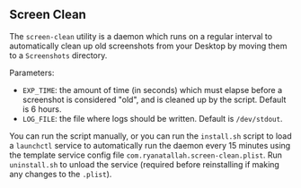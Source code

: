 ## Screen Clean

The `screen-clean` utility is a daemon which runs on a regular interval to automatically clean up old screenshots from your Desktop by moving them to a `Screenshots` directory.

Parameters:

- `EXP_TIME`: the amount of time (in seconds) which must elapse before a screenshot is considered "old", and is cleaned up by the script. Default is 6 hours.
- `LOG_FILE`: the file where logs should be written. Default is `/dev/stdout`.

You can run the script manually, or you can run the `install.sh` script to load a `launchctl` service to automatically run the daemon every 15 minutes using the template service config file `com.ryanatallah.screen-clean.plist`. Run `uninstall.sh` to unload the service (required before reinstalling if making any changes to the `.plist`).
